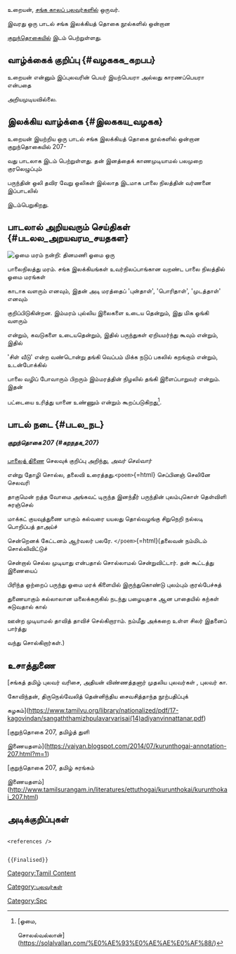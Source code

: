 உறையன், [சங்க காலப் புலவர்களில்](சங்க_காலப்_புலவர்கள்_பட்டியல் "wikilink") ஒருவர்.
இவரது ஒரு பாடல் சங்க இலக்கியத் தொகை நூல்களில் ஒன்றான
[குறுந்தொகையில்](குறுந்தொகை "wikilink") இடம் பெற்றுள்ளது.

## வாழ்க்கைக் குறிப்பு {#வழககக_கறபப}

உறையன் என்னும் இப்புலவரின் பெயர் இயற்பெயரா அல்லது காரணப்பெயரா என்பதை
அறியமுடியவில்லை.

## இலக்கிய வாழ்க்கை {#இலககய_வழகக}

உறையன் இயற்றிய ஒரு பாடல் சங்க இலக்கியத் தொகை நூல்களில் ஒன்றான குறுந்தொகையில் 207-
வது பாடலாக இடம் பெற்றுள்ளது. தன் இனத்தைக் காணமுடியாமல் பலமுறை குரலெழுப்பும்
பருந்தின் ஒலி தவிர வேறு ஒலிகள் இல்லாத இடமாக பாலை நிலத்தின் வர்ணனை இப்பாடலில்
இடம்பெறுகிறது.

## பாடலால் அறியவரும் செய்திகள் {#படலல_அறயவரம_சயதகள}

![ஓமை மரம் நன்றி: தினமணி ](Omai.jpg "ஓமை மரம் நன்றி: தினமணி ") ஓமை ஒரு
பாலைநிலத்து மரம். சங்க இலக்கியங்கள் உவர்நிலப்பாங்கான வறண்ட பாலை நிலத்தில் ஓமை மரங்கள்
காடாக வளரும் எனவும், இதன் அடி மரத்தைப் 'புன்தாள்', 'பொரிதாள்', 'முடத்தாள்' எனவும்
குறிப்பிடுகின்றன. இம்மரம் புல்லிய இலைகளை உடைய தென்றும், இது மிக ஓங்கி வளரும்
என்றும், கவடுகளை உடையதென்றும், இதில் பருந்துகள் ஏறியமர்ந்து கூவும் என்றும், இதில்
'சிள் வீடு' என்ற வண்டொன்று தங்கி வெப்பம் மிக்க நடுப் பகலில் கறங்கும் என்றும், உடன்போக்கில்
பாலை வழிப் போவாரும் பிறரும் இம்மரத்தின் நிழலில் தங்கி இளைப்பாறுவர் என்றும். இதன்
பட்டையை உரித்து யானை உண்ணும் என்றும் கூறப்படுகிறது[^1].

## பாடல் நடை {#படல_நட}

##### குறுந்தொகை 207 {#கறநதக_207}

[பாலைத் திணை](பாலைத்_திணை "wikilink") செலவுக் குறிப்பு அறிந்து, *அவர் செல்வார்*
என்று தோழி சொல்ல, தலைவி உரைத்தது.`<poem>`{=html} செப்பினஞ் செலினே செலவரி
தாகுமென் றத்த வோமை அங்கவட் டிருந்த இனந்தீர் பருந்தின் புலம்புகொள் தெள்விளி சுரஞ்செல்
மாக்கட் குயவுத்துணை யாகும் கல்வரை யயலது தொல்வழங்கு சிறுநெறி நல்லடி பொறிப்பத் தாஅய்ச்
சென்றெனக் கேட்டனம் ஆர்வலர் பலரே. `</poem>`{=html}(தலைவன் நம்மிடம் சொல்லிவிட்டுச்
சென்றால் செல்ல முடியாது என்பதால் சொல்லாமல் சென்றுவிட்டார். தன் கூட்டத்து இணையைப்
பிரிந்த ஒற்றைப் பருந்து ஓமை மரக் கிளையில் இருந்துகொண்டு புலம்பும் குரல்பேச்சுத்
துணையாகும் கல்லாலான மலைக்கருகில் நடந்து பழையதாக ஆன பாதையில் கற்கள் சுடுவதால் கால்
ஊன்ற முடியாமல் தாவித் தாவிச் செல்கிறாராம். நம்மீது அக்கறை உள்ள சிலர் இதனைப் பார்த்து
வந்து சொல்கிறார்கள்.)

## உசாத்துணை

[சங்கத் தமிழ் புலவர் வரிசை, அதியன் விண்ணத்தனார் முதலிய புலவர்கள் , புலவர் கா.
கோவிந்தன், திருநெல்வேலித் தென்னிந்திய சைவசித்தாந்த நூற்பதிப்புக்
கழகம்](https://www.tamilvu.org/library/nationalized/pdf/17-kagovindan/sangaththamizhpulavarvarisai(14)adiyanvinnattanar.pdf)
[குறுந்தொகை 207, தமிழ்த் துளி
இணையதளம்](https://vaiyan.blogspot.com/2014/07/kurunthogai-annotation-207.html?m=1)
[குறுந்தொகை 207, தமிழ் சுரங்கம்
இணையதளம்](http://www.tamilsurangam.in/literatures/ettuthogai/kurunthokai/kurunthokai_207.html)

## அடிக்குறிப்புகள்

```{=html}
<references />
```
```{=mediawiki}
{{Finalised}}
```
[Category:Tamil Content](Category:Tamil_Content "wikilink")
[Category:புலவர்கள்](Category:புலவர்கள் "wikilink")
[Category:Spc](Category:Spc "wikilink")

[^1]: [ஓமை,
    சொலல்வல்லான்](https://solalvallan.com/%E0%AE%93%E0%AE%AE%E0%AF%88/)
